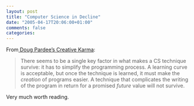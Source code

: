 ```yaml
---
layout: post
title: "Computer Science in Decline"
date: "2005-04-17T20:06:00+01:00"
comments: false
categories: 
---
```


<p>From<a href="http://creativekarma.com/ee.php/weblog/comments/computer_science_in_decline/"> Doug Pardee&#8217;s Creative Karma</a>:</p>

<blockquote>
<p>There seems to be a single key factor in what makes a CS technique survive: it has to simplify the programming process. A learning curve is acceptable, but once the technique is learned, it must make the <em>creation</em> of programs easier. A technique that complicates the writing of the program in return for a promised <em>future</em> value will not survive.</p>
</blockquote>

<p>Very much worth reading.</p>


